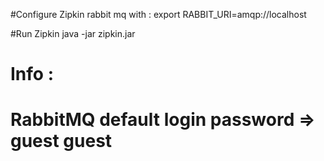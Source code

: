 #Configure Zipkin rabbit mq with :
export RABBIT_URI=amqp://localhost

#Run Zipkin
java -jar zipkin.jar

# Info :
# RabbitMQ default login password => guest guest